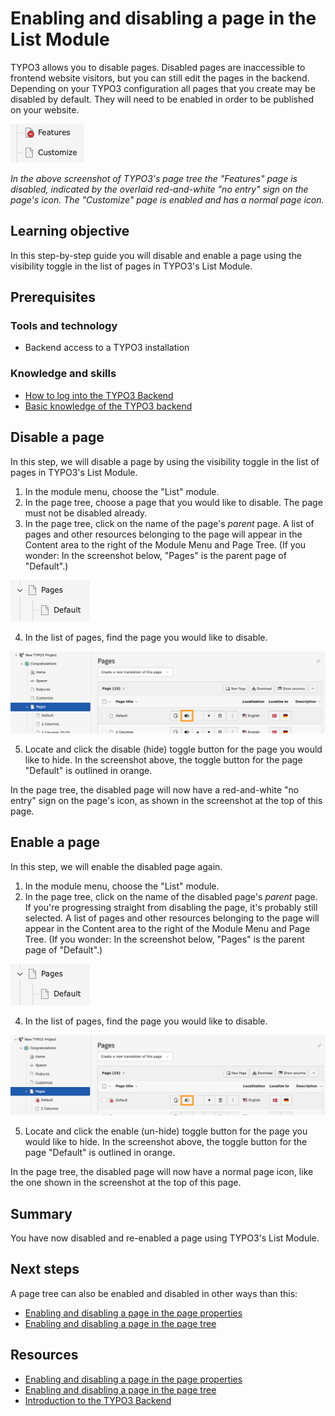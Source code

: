 # Enabling and disabling a page in the List Module

<!-- #TYPO3v13 #Beginner #Backend #Editing #ListModule @mabolek -->

TYPO3 allows you to disable pages. Disabled pages are inaccessible to frontend website visitors, but you can still edit the pages in the backend. Depending on your TYPO3 configuration all pages that you create may be disabled by default. They will need to be enabled in order to be published on your website.

![Screenshot of the TYPO3 page tree with two pages named "Features" and "Customize". The first page's icon has a red circle with a white dash icon, while "Customize" has a plain document icon.](Images/EnablingAndDisablingAPageInThePageTree/EnabledAndDisabledPages.png)

*In the above screenshot of TYPO3's page tree the "Features" page is disabled, indicated by the overlaid red-and-white "no entry" sign on the page's icon. The "Customize" page is enabled and has a normal page icon.*

## Learning objective

In this step-by-step guide you will disable and enable a page using the visibility toggle in the list of pages in TYPO3's List Module.

## Prerequisites

### Tools and technology

* Backend access to a TYPO3 installation

### Knowledge and skills

* [How to log into the TYPO3 Backend](https://docs.typo3.org/permalink/t3start:backend-login)
* [Basic knowledge of the TYPO3 backend](https://docs.typo3.org/permalink/t3start:backend)

## Disable a page

In this step, we will disable a page by using the visibility toggle in the list of pages in TYPO3's List Module.

1. In the module menu, choose the "List" module.
2. In the page tree, choose a page that you would like to disable. The page must not be disabled already.
3. In the page tree, click on the name of the page's *parent* page. A list of pages and other resources belonging to the page will appear in the Content area to the right of the Module Menu and Page Tree. (If you wonder: In the screenshot below, "Pages" is the parent page of "Default".)

![A page tree showing a page called "Pages" folder with a sub-page labeled "Default".](Images/EnablingAndDisablingAPageInTheListModule/PageWithParentPage.png)

4. In the list of pages, find the page you would like to disable.

![Screenshot of the TYPO3 backend showing the page tree with the page "Pages" selected. To the right is a list of subpages with action buttons for editing, disabling, deleting, and translating.](Images/EnablingAndDisablingAPageInTheListModule/ListModule.png)

5. Locate and click the disable (hide) toggle button for the page you would like to hide. In the screenshot above, the toggle button for the page "Default" is outlined in orange.

In the page tree, the disabled page will now have a red-and-white "no entry" sign on the page's icon, as shown in the screenshot at the top of this page.

## Enable a page

In this step, we will enable the disabled page again.

1. In the module menu, choose the "List" module.
3. In the page tree, click on the name of the disabled page's *parent* page. If you're progressing straight from disabling the page, it's probably still selected. A list of pages and other resources belonging to the page will appear in the Content area to the right of the Module Menu and Page Tree. (If you wonder: In the screenshot below, "Pages" is the parent page of "Default".)

![A page tree showing a page called "Pages" folder with a sub-page labeled "Default".](Images/EnablingAndDisablingAPageInTheListModule/PageWithParentPage.png)

4. In the list of pages, find the page you would like to disable.

![Screenshot of the TYPO3 backend showing the page tree with the page "Pages" selected. To the right is a list of subpages with action buttons for editing, disabling, deleting, and translating.](Images/EnablingAndDisablingAPageInTheListModule/ListModulePageDisabled.png)

5. Locate and click the enable (un-hide) toggle button for the page you would like to hide. In the screenshot above, the toggle button for the page "Default" is outlined in orange.

In the page tree, the disabled page will now have a normal page icon, like the one shown in the screenshot at the top of this page.

## Summary

You have now disabled and re-enabled a page using TYPO3's List Module.

## Next steps

A page tree can also be enabled and disabled in other ways than this:

* [Enabling and disabling a page in the page properties](EnablingAndDisablingAPageInThePageProperties.md)
* [Enabling and disabling a page in the page tree](EnablingAndDisablingAPageInThePageTree.md)

## Resources

* [Enabling and disabling a page in the page properties](EnablingAndDisablingAPageInThePageProperties.md)
* [Enabling and disabling a page in the page tree](EnablingAndDisablingAPageInThePageTree.md)
* [Introduction to the TYPO3 Backend](https://docs.typo3.org/permalink/t3start:backend)
